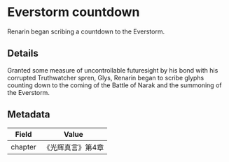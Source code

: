 # Everstorm countdown
Renarin began scribing a countdown to the Everstorm.

## Details
Granted some measure of uncontrollable futuresight by his bond with his corrupted Truthwatcher spren, Glys, Renarin began to scribe glyphs counting down to the coming of the Battle of Narak and the summoning of the Everstorm.

## Metadata
| Field | Value |
| ----- | ----- |
| chapter | 《光辉真言》第4章 |
